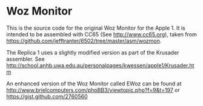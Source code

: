 # Woz Monitor

This is the source code for the original Woz Monitor for the Apple 1.
It is intended to be assembled with CC65 (See http://www.cc65.org), taken from
https://github.com/jefftranter/6502/tree/master/asm/wozmon.

The Replica 1 uses a slightly modified version as part of the Krusader
assembler. See http://school.anhb.uwa.edu.au/personalpages/kwessen/apple1/Krusader.htm

An enhanced version of the Woz Monitor called EWoz can be found at
http://www.brielcomputers.com/phpBB3/viewtopic.php?f=9&t=197
or https://gist.github.com/2760560